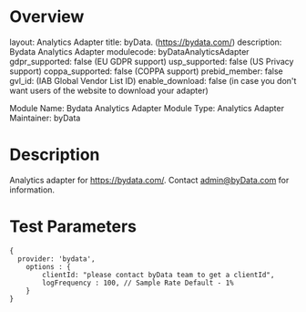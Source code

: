 # Overview

layout: Analytics Adapter
title: byData. (https://bydata.com/)
description: Bydata Analytics Adapter
modulecode: byDataAnalyticsAdapter
gdpr_supported: false   (EU GDPR support)
usp_supported: false    (US Privacy support)
coppa_supported: false  (COPPA support)
prebid_member: false
gvl_id:                      (IAB Global Vendor List ID)
enable_download: false       (in case you don't want users of the website to download your adapter)

Module Name: Bydata Analytics Adapter
Module Type: Analytics Adapter
Maintainer: byData

# Description

Analytics adapter for https://bydata.com/. Contact admin@byData.com for information.

# Test Parameters

```
{
  provider: 'bydata',
    options : {
        clientId: "please contact byData team to get a clientId",   
        logFrequency : 100, // Sample Rate Default - 1%   
    }
}
```